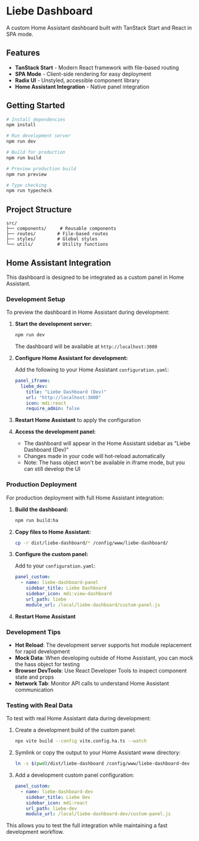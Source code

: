 # Liebe Dashboard

A custom Home Assistant dashboard built with TanStack Start and React in SPA mode.

## Features

- **TanStack Start** - Modern React framework with file-based routing
- **SPA Mode** - Client-side rendering for easy deployment
- **Radix UI** - Unstyled, accessible component library
- **Home Assistant Integration** - Native panel integration

## Getting Started

```bash
# Install dependencies
npm install

# Run development server
npm run dev

# Build for production
npm run build

# Preview production build
npm run preview

# Type checking
npm run typecheck
```

## Project Structure

```
src/
├── components/     # Reusable components
├── routes/        # File-based routes
├── styles/        # Global styles
└── utils/         # Utility functions
```

## Home Assistant Integration

This dashboard is designed to be integrated as a custom panel in Home Assistant.

### Development Setup

To preview the dashboard in Home Assistant during development:

1. **Start the development server:**
   ```bash
   npm run dev
   ```
   The dashboard will be available at `http://localhost:3000`

2. **Configure Home Assistant for development:**
   
   Add the following to your Home Assistant `configuration.yaml`:
   ```yaml
   panel_iframe:
     liebe_dev:
       title: "Liebe Dashboard (Dev)"
       url: "http://localhost:3000"
       icon: mdi:react
       require_admin: false
   ```

3. **Restart Home Assistant** to apply the configuration

4. **Access the development panel:**
   - The dashboard will appear in the Home Assistant sidebar as "Liebe Dashboard (Dev)"
   - Changes made in your code will hot-reload automatically
   - Note: The hass object won't be available in iframe mode, but you can still develop the UI

### Production Deployment

For production deployment with full Home Assistant integration:

1. **Build the dashboard:**
   ```bash
   npm run build:ha
   ```

2. **Copy files to Home Assistant:**
   ```bash
   cp -r dist/liebe-dashboard/* /config/www/liebe-dashboard/
   ```

3. **Configure the custom panel:**
   
   Add to your `configuration.yaml`:
   ```yaml
   panel_custom:
     - name: liebe-dashboard-panel
       sidebar_title: Liebe Dashboard
       sidebar_icon: mdi:view-dashboard
       url_path: liebe
       module_url: /local/liebe-dashboard/custom-panel.js
   ```

4. **Restart Home Assistant**

### Development Tips

- **Hot Reload**: The development server supports hot module replacement for rapid development
- **Mock Data**: When developing outside of Home Assistant, you can mock the hass object for testing
- **Browser DevTools**: Use React Developer Tools to inspect component state and props
- **Network Tab**: Monitor API calls to understand Home Assistant communication

### Testing with Real Data

To test with real Home Assistant data during development:

1. Create a development build of the custom panel:
   ```bash
   npx vite build --config vite.config.ha.ts --watch
   ```

2. Symlink or copy the output to your Home Assistant www directory:
   ```bash
   ln -s $(pwd)/dist/liebe-dashboard /config/www/liebe-dashboard-dev
   ```

3. Add a development custom panel configuration:
   ```yaml
   panel_custom:
     - name: liebe-dashboard-dev
       sidebar_title: Liebe Dev
       sidebar_icon: mdi:react
       url_path: liebe-dev
       module_url: /local/liebe-dashboard-dev/custom-panel.js
   ```

This allows you to test the full integration while maintaining a fast development workflow.